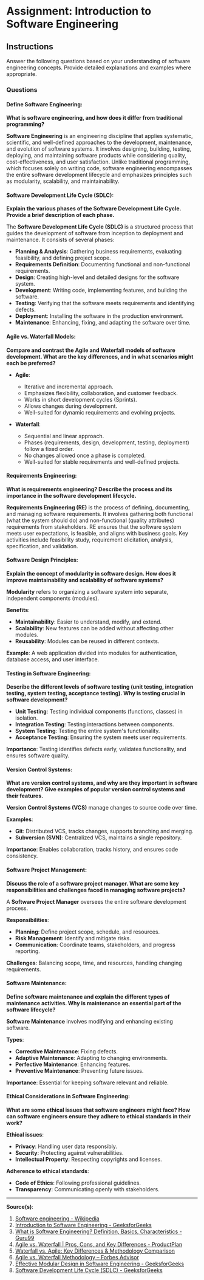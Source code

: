 # Assignment: Introduction to Software Engineering

## Instructions
Answer the following questions based on your understanding of software engineering concepts. Provide detailed explanations and examples where appropriate.

### Questions

#### Define Software Engineering:
**What is software engineering, and how does it differ from traditional programming?**

**Software Engineering** is an engineering discipline that applies systematic, scientific, and well-defined approaches to the development, maintenance, and evolution of software systems. It involves designing, building, testing, deploying, and maintaining software products while considering quality, cost-effectiveness, and user satisfaction. Unlike traditional programming, which focuses solely on writing code, software engineering encompasses the entire software development lifecycle and emphasizes principles such as modularity, scalability, and maintainability.

#### Software Development Life Cycle (SDLC):
**Explain the various phases of the Software Development Life Cycle. Provide a brief description of each phase.**

The **Software Development Life Cycle (SDLC)** is a structured process that guides the development of software from inception to deployment and maintenance. It consists of several phases:

- **Planning & Analysis**: Gathering business requirements, evaluating feasibility, and defining project scope.
- **Requirements Definition**: Documenting functional and non-functional requirements.
- **Design**: Creating high-level and detailed designs for the software system.
- **Development**: Writing code, implementing features, and building the software.
- **Testing**: Verifying that the software meets requirements and identifying defects.
- **Deployment**: Installing the software in the production environment.
- **Maintenance**: Enhancing, fixing, and adapting the software over time.

#### Agile vs. Waterfall Models:
**Compare and contrast the Agile and Waterfall models of software development. What are the key differences, and in what scenarios might each be preferred?**

- **Agile**:
  - Iterative and incremental approach.
  - Emphasizes flexibility, collaboration, and customer feedback.
  - Works in short development cycles (Sprints).
  - Allows changes during development.
  - Well-suited for dynamic requirements and evolving projects.
  
- **Waterfall**:
  - Sequential and linear approach.
  - Phases (requirements, design, development, testing, deployment) follow a fixed order.
  - No changes allowed once a phase is completed.
  - Well-suited for stable requirements and well-defined projects.

#### Requirements Engineering:
**What is requirements engineering? Describe the process and its importance in the software development lifecycle.**

**Requirements Engineering (RE)** is the process of defining, documenting, and managing software requirements. It involves gathering both functional (what the system should do) and non-functional (quality attributes) requirements from stakeholders. RE ensures that the software system meets user expectations, is feasible, and aligns with business goals. Key activities include feasibility study, requirement elicitation, analysis, specification, and validation.

#### Software Design Principles:
**Explain the concept of modularity in software design. How does it improve maintainability and scalability of software systems?**

**Modularity** refers to organizing a software system into separate, independent components (modules). 

**Benefits**:
- **Maintainability**: Easier to understand, modify, and extend.
- **Scalability**: New features can be added without affecting other modules.
- **Reusability**: Modules can be reused in different contexts.

**Example**: A web application divided into modules for authentication, database access, and user interface.

#### Testing in Software Engineering:
**Describe the different levels of software testing (unit testing, integration testing, system testing, acceptance testing). Why is testing crucial in software development?**

- **Unit Testing**: Testing individual components (functions, classes) in isolation.
- **Integration Testing**: Testing interactions between components.
- **System Testing**: Testing the entire system's functionality.
- **Acceptance Testing**: Ensuring the system meets user requirements.

**Importance**: Testing identifies defects early, validates functionality, and ensures software quality.

#### Version Control Systems:
**What are version control systems, and why are they important in software development? Give examples of popular version control systems and their features.**

**Version Control Systems (VCS)** manage changes to source code over time.

**Examples**:
- **Git**: Distributed VCS, tracks changes, supports branching and merging.
- **Subversion (SVN)**: Centralized VCS, maintains a single repository.

**Importance**: Enables collaboration, tracks history, and ensures code consistency.

#### Software Project Management:
**Discuss the role of a software project manager. What are some key responsibilities and challenges faced in managing software projects?**

A **Software Project Manager** oversees the entire software development process.

**Responsibilities**:
- **Planning**: Define project scope, schedule, and resources.
- **Risk Management**: Identify and mitigate risks.
- **Communication**: Coordinate teams, stakeholders, and progress reporting.

**Challenges**: Balancing scope, time, and resources, handling changing requirements.

#### Software Maintenance:
**Define software maintenance and explain the different types of maintenance activities. Why is maintenance an essential part of the software lifecycle?**

**Software Maintenance** involves modifying and enhancing existing software.

**Types**:
- **Corrective Maintenance**: Fixing defects.
- **Adaptive Maintenance**: Adapting to changing environments.
- **Perfective Maintenance**: Enhancing features.
- **Preventive Maintenance**: Preventing future issues.

**Importance**: Essential for keeping software relevant and reliable.

#### Ethical Considerations in Software Engineering:
**What are some ethical issues that software engineers might face? How can software engineers ensure they adhere to ethical standards in their work?**

**Ethical issues**:
- **Privacy**: Handling user data responsibly.
- **Security**: Protecting against vulnerabilities.
- **Intellectual Property**: Respecting copyrights and licenses.

**Adherence to ethical standards**:
- **Code of Ethics**: Following professional guidelines.
- **Transparency**: Communicating openly with stakeholders.

---

**Source(s)**:
1. [Software engineering - Wikipedia](https://en.wikipedia.org/wiki/Software_engineering)
2. [Introduction to Software Engineering - GeeksforGeeks](https://www.geeksforgeeks.org/software-engineering/)
3. [What is Software Engineering? Definition, Basics, Characteristics - Guru99](https://www.guru99.com/what-is-software-engineering.html)
4. [Agile vs. Waterfall | Pros, Cons, and Key Differences - ProductPlan](https://www.productplan.com/agile-vs-waterfall/)
5. [Waterfall vs. Agile: Key Differences & Methodology Comparison](https://www.atlassian.com/agile/project-management/project-management-intro)
6. [Agile vs. Waterfall Methodology – Forbes Advisor](https://www.forbes.com/advisor/business/agile-vs-waterfall/)
7. [Effective Modular Design in Software Engineering - GeeksforGeeks](https://www.geeksforgeeks.org/effective-modular-design-in-software-engineering/)
8. [Software Development Life Cycle (SDLC) - GeeksforGeeks](https://www.geeksforgeeks.org/software-development-life-cycle-sdlc/)
